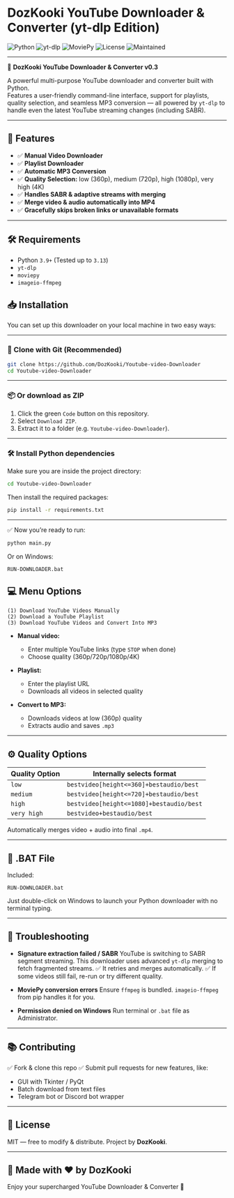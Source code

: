 


# DozKooki YouTube Downloader & Converter (yt-dlp Edition)

![Python](https://img.shields.io/badge/python-3.9%2B-blue)
![yt-dlp](https://img.shields.io/badge/yt--dlp-Latest-green)
![MoviePy](https://img.shields.io/badge/MoviePy-Working-orange)
![License](https://img.shields.io/badge/license-MIT-purple)
![Maintained](https://img.shields.io/badge/status-maintained-brightgreen)

---

🚀 **DozKooki YouTube Downloader & Converter v0.3**

A powerful multi-purpose YouTube downloader and converter built with Python.  
Features a user-friendly command-line interface, support for playlists, quality selection, and seamless MP3 conversion — all powered by `yt-dlp` to handle even the latest YouTube streaming changes (including SABR).

---

## 📌 Features

- ✅ **Manual Video Downloader**
- ✅ **Playlist Downloader**
- ✅ **Automatic MP3 Conversion**
- ✅ **Quality Selection:** low (360p), medium (720p), high (1080p), very high (4K)
- ✅ **Handles SABR & adaptive streams with merging**
- ✅ **Merge video & audio automatically into MP4**
- ✅ **Gracefully skips broken links or unavailable formats**

---

## 🛠 Requirements

- Python `3.9+` (Tested up to `3.13`)
- `yt-dlp`
- `moviepy`
- `imageio-ffmpeg`

## 📥 Installation

You can set up this downloader on your local machine in two easy ways:

---

### 🚀 Clone with Git (Recommended)

```bash
git clone https://github.com/DozKooki/Youtube-video-Downloader
cd Youtube-video-Downloader
````

---

### 📦 Or download as ZIP

1. Click the green `Code` button on this repository.
2. Select `Download ZIP`.
3. Extract it to a folder (e.g. `Youtube-video-Downloader`).

---

### 🛠 Install Python dependencies

Make sure you are inside the project directory:

```bash
cd Youtube-video-Downloader
```

Then install the required packages:

```bash
pip install -r requirements.txt
```

---

✅ Now you’re ready to run:

```bash
python main.py
```

Or on Windows:

```
RUN-DOWNLOADER.bat
```



## 💻 Menu Options

```text
(1) Download YouTube Videos Manually
(2) Download a YouTube Playlist
(3) Download YouTube Videos and Convert Into MP3
```

* **Manual video:**

  * Enter multiple YouTube links (type `STOP` when done)
  * Choose quality (360p/720p/1080p/4K)

* **Playlist:**

  * Enter the playlist URL
  * Downloads all videos in selected quality

* **Convert to MP3:**

  * Downloads videos at low (360p) quality
  * Extracts audio and saves `.mp3`

---

## ⚙️ Quality Options

| Quality Option | Internally selects format                |
| -------------- | ---------------------------------------- |
| `low`          | `bestvideo[height<=360]+bestaudio/best`  |
| `medium`       | `bestvideo[height<=720]+bestaudio/best`  |
| `high`         | `bestvideo[height<=1080]+bestaudio/best` |
| `very high`    | `bestvideo+bestaudio/best`               |

Automatically merges video + audio into final `.mp4`.

---

## 🚀 .BAT File

Included:

```
RUN-DOWNLOADER.bat
```

Just double-click on Windows to launch your Python downloader with no terminal typing.

---

## 🧰 Troubleshooting

* **Signature extraction failed / SABR**
  YouTube is switching to SABR segment streaming. This downloader uses advanced `yt-dlp` merging to fetch fragmented streams.
  ✅ It retries and merges automatically.
  ✅ If some videos still fail, re-run or try different quality.

* **MoviePy conversion errors**
  Ensure `ffmpeg` is bundled. `imageio-ffmpeg` from pip handles it for you.

* **Permission denied on Windows**
  Run terminal or `.bat` file as Administrator.

---

## 📚 Contributing

✅ Fork & clone this repo
✅ Submit pull requests for new features, like:

* GUI with Tkinter / PyQt
* Batch download from text files
* Telegram bot or Discord bot wrapper

---

## 📝 License

MIT — free to modify & distribute.
Project by **DozKooki**.

---

## 💖 Made with ❤️ by DozKooki

Enjoy your supercharged YouTube Downloader & Converter 🚀

```
